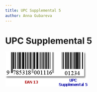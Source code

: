 ```yaml
---
title: UPC Supplemental 5
author: Anna Gubareva
---
```

# UPC Supplemental 5

![](../../../../../images/eurd-win-bar-code-upc-supplemental-5.png)